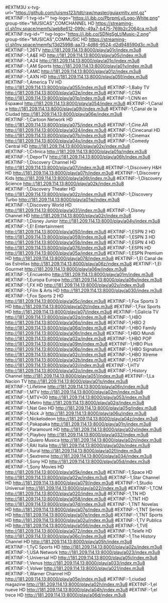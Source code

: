 #EXTM3U x-tvg-url="https://github.com/luisms123/tdt/raw/master/guiaxmltv.xml.gz"
#EXTINF:-1  tvg-id="" tvg-logo="https://i.ibb.co/PbrpmLy/Logo-White.png" group-title="MUSICAS",COMCHANNEL HD
https://streaming-cl.sh1ny.space/memfs/aeb8e612-099c-49a7-b475-769b2c2064ca.m3u8
#EXTINF:tvg-id="" tvg-logo="https://i.ibb.co/SDNgSgLt/Music-2.png" group-title="MUSICAS",COMMUSIC HD
https://streaming-cl.sh1ny.space/memfs/13d25998-aa73-4d86-9524-d2d948590d3c.m3u8
#EXTINF:-1,26TV
http://181.209.114.13:8000/play/a01r/index.m3u8
#EXTINF:-1,A&E HD
http://181.209.114.13:8000/play/a05i/index.m3u8
#EXTINF:-1,A24
http://181.209.114.13:8000/play/a01o/index.m3u8
#EXTINF:-1,AM Sports
http://181.209.114.13:8000/play/a01v/index.m3u8
#EXTINF:-1,AMC
http://181.209.114.13:8000/play/a01z/index.m3u8
#EXTINF:-1,AXN HD
http://181.209.114.13:8000/play/a05f/index.m3u8
#EXTINF:-1,America TV HD
http://181.209.114.13:8000/play/a055/index.m3u8
#EXTINF:-1,Baby TV
http://181.209.114.13:8000/play/a02e/index.m3u8
#EXTINF:-1,C5N
http://181.209.114.13:8000/play/a01p/index.m3u8
#EXTINF:-1,CNN en Espaæol
http://181.209.114.13:8000/play/a054/index.m3u8
#EXTINF:-1,Canal a
http://181.209.114.13:8000/play/a09j/index.m3u8
#EXTINF:-1,Canal de la Ciudad
http://181.209.114.13:8000/play/a06e/index.m3u8
#EXTINF:-1,Cartoon Network HD
http://181.209.114.13:8000/play/a075/index.m3u8
#EXTINF:-1,Cine.AR
http://181.209.114.13:8000/play/a024/index.m3u8
#EXTINF:-1,Cinecanal HD
http://181.209.114.13:8000/play/a07b/index.m3u8
#EXTINF:-1,Cinemax
http://181.209.114.13:8000/play/a04s/index.m3u8
#EXTINF:-1,Comedy Central HD
http://181.209.114.13:8000/play/a02x/index.m3u8
#EXTINF:-1,Crðnica
http://181.209.114.13:8000/play/a01q/index.m3u8
#EXTINF:-1,DeporTV
http://181.209.114.13:8000/play/a06h/index.m3u8
#EXTINF:-1,Discovery Channel HD
http://181.209.114.13:8000/play/a07i/index.m3u8
#EXTINF:-1,Discovery H&H HD
http://181.209.114.13:8000/play/a07h/index.m3u8
#EXTINF:-1,Discovery Kids
http://181.209.114.13:8000/play/a06t/index.m3u8
#EXTINF:-1,Discovery Science
http://181.209.114.13:8000/play/a02k/index.m3u8
#EXTINF:-1,Discovery Theater HD
http://181.209.114.13:8000/play/a02z/index.m3u8
#EXTINF:-1,Discovery Turbo
http://181.209.114.13:8000/play/a01w/index.m3u8
#EXTINF:-1,Discovery World HD
http://181.209.114.13:8000/play/a031/index.m3u8
#EXTINF:-1,Disney Channel HD
http://181.209.114.13:8000/play/a02r/index.m3u8
#EXTINF:-1,Disney Junior
http://181.209.114.13:8000/play/a04y/index.m3u8
#EXTINF:-1,E! Entertainment
http://181.209.114.13:8000/play/a050/index.m3u8
#EXTINF:-1,ESPN 2 HD
http://181.209.114.13:8000/play/a059/index.m3u8
#EXTINF:-1,ESPN 3 HD
http://181.209.114.13:8000/play/a05b/index.m3u8
#EXTINF:-1,ESPN 4 HD
http://181.209.114.13:8000/play/a076/index.m3u8
#EXTINF:-1,ESPN HD
http://181.209.114.13:8000/play/a05a/index.m3u8
#EXTINF:-1,ESPN Premium HD
http://181.209.114.13:8000/play/a078/index.m3u8
#EXTINF:-1,El Canal  de las Estrellas
http://181.209.114.13:8000/play/a06z/index.m3u8
#EXTINF:-1,El Gourmet
http://181.209.114.13:8000/play/a06w/index.m3u8
#EXTINF:-1,Encuentro
http://181.209.114.13:8000/play/a01m/index.m3u8
#EXTINF:-1,Europa Europa
http://181.209.114.13:8000/play/a06v/index.m3u8
#EXTINF:-1,FX HD
http://181.209.114.13:8000/play/a02v/index.m3u8
#EXTINF:-1,Film & Arts HD
http://181.209.114.13:8000/play/a030/index.m3u8
#EXTINF:-1,Fox Sports 2 HD
http://181.209.114.13:8000/play/a05c/index.m3u8
#EXTINF:-1,Fox Sports 3 HD
http://181.209.114.13:8000/play/a02t/index.m3u8
#EXTINF:-1,Fox Sports HD
http://181.209.114.13:8000/play/a07j/index.m3u8
#EXTINF:-1,Galicia TV
http://181.209.114.13:8000/play/a02q/index.m3u8
#EXTINF:-1,HBO
http://181.209.114.13:8000/play/a06o/index.m3u8
#EXTINF:-1,HBO 2
http://181.209.114.13:8000/play/a06q/index.m3u8
#EXTINF:-1,HBO Family
http://181.209.114.13:8000/play/a06r/index.m3u8
#EXTINF:-1,HBO Mundi
http://181.209.114.13:8000/play/a02a/index.m3u8
#EXTINF:-1,HBO POP
http://181.209.114.13:8000/play/a09m/index.m3u8
#EXTINF:-1,HBO Plus
http://181.209.114.13:8000/play/a06p/index.m3u8
#EXTINF:-1,HBO Signature
http://181.209.114.13:8000/play/a02c/index.m3u8
#EXTINF:-1,HBO Xtreme
http://181.209.114.13:8000/play/a02b/index.m3u8
#EXTINF:-1,HGTV
http://181.209.114.13:8000/play/a02j/index.m3u8
#EXTINF:-1,HTV
http://181.209.114.13:8000/play/a02o/index.m3u8
#EXTINF:-1,History Channel
http://181.209.114.13:8000/play/a051/index.m3u8
#EXTINF:-1,La Nacion TV
http://181.209.114.13:8000/play/a01s/index.m3u8
#EXTINF:-1,Lifetime
http://181.209.114.13:8000/play/a06n/index.m3u8
#EXTINF:-1,MTV
http://181.209.114.13:8000/play/a02m/index.m3u8
#EXTINF:-1,MTV×00
http://181.209.114.13:8000/play/a053/index.m3u8
#EXTINF:-1,Metro
http://181.209.114.13:8000/play/a02g/index.m3u8
#EXTINF:-1,Nat Geo HD
http://181.209.114.13:8000/play/a05g/index.m3u8
#EXTINF:-1,Nick Jr
http://181.209.114.13:8000/play/a06u/index.m3u8
#EXTINF:-1,Nickelodeon
http://181.209.114.13:8000/play/a04z/index.m3u8
#EXTINF:-1,Pakapaka
http://181.209.114.13:8000/play/a01n/index.m3u8
#EXTINF:-1,Paramount HD
http://181.209.114.13:8000/play/a02y/index.m3u8
#EXTINF:-1,Playboy
http://181.209.114.13:8000/play/a032/index.m3u8
#EXTINF:-1,Quiero Musica
http://181.209.114.13:8000/play/a02n/index.m3u8
#EXTINF:-1,RAI Italia
http://181.209.114.13:8000/play/a02p/index.m3u8
#EXTINF:-1,Rural
http://181.209.114.13:8000/play/a02f/index.m3u8
#EXTINF:-1,Sextreme
http://181.209.114.13:8000/play/a034/index.m3u8
#EXTINF:-1,Sony HD
http://181.209.114.13:8000/play/a05d/index.m3u8
#EXTINF:-1,Sony Movies HD
http://181.209.114.13:8000/play/a05k/index.m3u8
#EXTINF:-1,Space HD
http://181.209.114.13:8000/play/a02w/index.m3u8
#EXTINF:-1,Star Channel HD
http://181.209.114.13:8000/play/a079/index.m3u8
#EXTINF:-1,Studio Universal
http://181.209.114.13:8000/play/a022/index.m3u8
#EXTINF:-1,TCM
http://181.209.114.13:8000/play/a020/index.m3u8
#EXTINF:-1,TN HD
http://181.209.114.13:8000/play/a058/index.m3u8
#EXTINF:-1,TNT HD
http://181.209.114.13:8000/play/a07d/index.m3u8
#EXTINF:-1,TNT Novelas HD
http://181.209.114.13:8000/play/a07g/index.m3u8
#EXTINF:-1,TNT Series HD
http://181.209.114.13:8000/play/a07e/index.m3u8
#EXTINF:-1,TNT Sports HD
http://181.209.114.13:8000/play/a02u/index.m3u8
#EXTINF:-1,TV Publica HD
http://181.209.114.13:8000/play/a056/index.m3u8
#EXTINF:-1,TVE
http://181.209.114.13:8000/play/a072/index.m3u8
#EXTINF:-1,Telefe HD
http://181.209.114.13:8000/play/a06c/index.m3u8
#EXTINF:-1,The History Channel HD
http://181.209.114.13:8000/play/a05h/index.m3u8
#EXTINF:-1,TyC Sports HD
http://181.209.114.13:8000/play/a02s/index.m3u8
#EXTINF:-1,USA Network
http://181.209.114.13:8000/play/a023/index.m3u8
#EXTINF:-1,Universal HD
http://181.209.114.13:8000/play/a05j/index.m3u8
#EXTINF:-1,Venus
http://181.209.114.13:8000/play/a033/index.m3u8
#EXTINF:-1,Volver
http://181.209.114.13:8000/play/a021/index.m3u8
#EXTINF:-1,Warner Channel HD
http://181.209.114.13:8000/play/a05e/index.m3u8
#EXTINF:-1,ciudad magazine
http://181.209.114.13:8000/play/a02h/index.m3u8
#EXTINF:-1,el nueve HD
http://181.209.114.13:8000/play/a04h/index.m3u8
#EXTINF:-1,el trece HD
http://181.209.114.13:8000/play/a06d/index.m3u8
